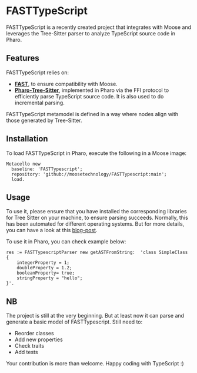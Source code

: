 # FASTTypeScript  

FASTTypeScript is a recently created project that integrates with Moose and leverages the Tree-Sitter parser to analyze TypeScript source code in Pharo.  

## Features  
FASTTypeScript relies on:  
- **[FAST][fast]**, to ensure compatibility with Moose.  
- **[Pharo-Tree-Sitter][pharo-tree-sitter]**, implemented in Pharo via the FFI protocol to efficiently parse TypeScript source code. It is also used to do incremental parsing.

FASTTypeScript metamodel is defined in a way where nodes align with those generated by Tree-Sitter.

## Installation  

To load FASTTypeScript in Pharo, execute the following in a Moose image:  

```smalltalk  
Metacello new  
  baseline: 'FASTTypescript';  
  repository: 'github://moosetechnology/FASTTypescript:main';  
  load.
```  

## Usage

To use it, please ensure that you have installed the corresponding libraries for Tree Sitter on your machine, to ensure parsing succeeds.
Normally, this has been automated for different operating systems.
But for more details, you can have a look at this [blog-post][tree-sitter-blog].

To use it in Pharo, you can check example below:

```smalltalk  
res := FASTTypescriptParser new getASTFromString:  'class SimpleClass {
    integerProperty = 1;
    doubleProperty = 1.2;
    booleanProperty= true;
    stringProperty = "hello";
}'. 
```  

## NB

The project is still at the very beginning. But at least now it can parse and generate a basic model of FASTTypescript.
Still need to:
- Reorder classes
- Add new properties
- Check traits
- Add tests

Your contribution is more than welcome.
Happy coding with TypeScript :)

[fast]: https://github.com/moosetechnology/FAST 
[pharo-tree-sitter]: https://github.com/Evref-BL/Pharo-Tree-Sitter
[tree-sitter-blog]: https://github.com/moosetechnology/moosetechnology.github.io/blob/c2d6c85f8c2145380db7fc0ad9994640e97b635e/_drafts/2025-03-25-tree-sitter.md

